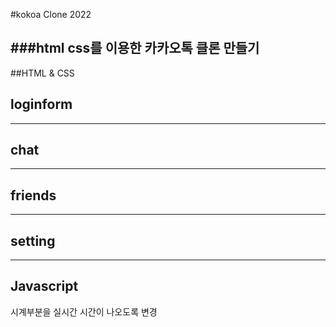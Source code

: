#kokoa Clone 2022

###html css를 이용한 카카오톡 클론 만들기
----------------------
##HTML & CSS 

## loginform
--------------
## chat 
--------------
## friends
---------------
## setting
----------------
## Javascript
시계부분을 실시간 시간이 나오도록 변경
